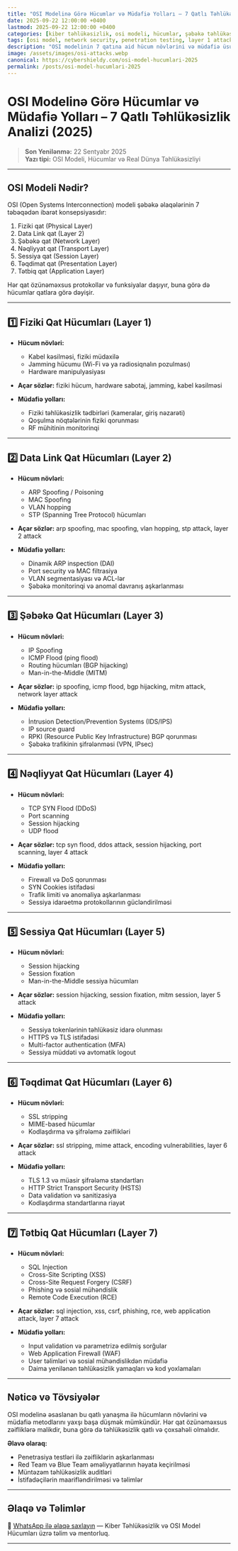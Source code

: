 ```yaml
---
title: "OSI Modelinə Görə Hücumlar və Müdafiə Yolları – 7 Qatlı Təhlükəsizlik Analizi (2025)"
date: 2025-09-22 12:00:00 +0400
lastmod: 2025-09-22 12:00:00 +0400
categories: [kiber təhlükəsizlik, osi modeli, hücumlar, şəbəkə təhlükəsizliyi]
tags: [osi model, network security, penetration testing, layer 1 attack, layer 2 attack, layer 3 attack, layer 4 attack, layer 5 attack, layer 6 attack, layer 7 attack, ddos, man in the middle, arp spoofing, session hijacking, sql injection, xss, phishing, cyber attacks, cybersecurity 2025]
description: "OSI modelinin 7 qatına aid hücum növlərini və müdafiə üsullarını dərindən öyrənin. Şəbəkə hücumları, protokol zəiflikləri, tətbiqetmə qatındakı XSS, SQL Injection və sosial mühəndislik taktikaları ilə bağlı ən son təhlil."
image: /assets/images/osi-attacks.webp
canonical: https://cybershieldy.com/osi-model-hucumlari-2025
permalink: /posts/osi-model-hucumlari-2025
---
```


# OSI Modelinə Görə Hücumlar və Müdafiə Yolları – 7 Qatlı Təhlükəsizlik Analizi (2025)

> **Son Yenilənmə:** 22 Sentyabr 2025  
> **Yazı tipi:** OSI Modeli, Hücumlar və Real Dünya Təhlükəsizliyi  

---

## OSI Modeli Nədir?

OSI (Open Systems Interconnection) modeli şəbəkə əlaqələrinin 7 təbəqədən ibarət konsepsiyasıdır:

1. Fiziki qat (Physical Layer)  
2. Data Link qat (Layer 2)  
3. Şəbəkə qat (Network Layer)  
4. Nəqliyyat qat (Transport Layer)  
5. Sessiya qat (Session Layer)  
6. Təqdimat qat (Presentation Layer)  
7. Tətbiq qat (Application Layer)  

Hər qat özünəməxsus protokollar və funksiyalar daşıyır, buna görə də hücumlar qatlara görə dəyişir.

---

## 1️⃣ Fiziki Qat Hücumları (Layer 1)

- **Hücum növləri:**  
  - Kabel kəsilməsi, fiziki müdaxilə  
  - Jamming hücumu (Wi-Fi və ya radiosiqnalın pozulması)  
  - Hardware manipulyasiyası  

- **Açar sözlər:** fiziki hücum, hardware sabotaj, jamming, kabel kəsilməsi

- **Müdafiə yolları:**  
  - Fiziki təhlükəsizlik tədbirləri (kameralar, giriş nəzarəti)  
  - Qoşulma nöqtələrinin fiziki qorunması  
  - RF mühitinin monitorinqi  

---

## 2️⃣ Data Link Qat Hücumları (Layer 2)

- **Hücum növləri:**  
  - ARP Spoofing / Poisoning  
  - MAC Spoofing  
  - VLAN hopping  
  - STP (Spanning Tree Protocol) hücumları  

- **Açar sözlər:** arp spoofing, mac spoofing, vlan hopping, stp attack, layer 2 attack

- **Müdafiə yolları:**  
  - Dinamik ARP inspection (DAI)  
  - Port security və MAC filtrasiya  
  - VLAN segmentasiyası və ACL-lər  
  - Şəbəkə monitorinqi və anomal davranış aşkarlanması  

---

## 3️⃣ Şəbəkə Qat Hücumları (Layer 3)

- **Hücum növləri:**  
  - IP Spoofing  
  - ICMP Flood (ping flood)  
  - Routing hücumları (BGP hijacking)  
  - Man-in-the-Middle (MITM)  

- **Açar sözlər:** ip spoofing, icmp flood, bgp hijacking, mitm attack, network layer attack

- **Müdafiə yolları:**  
  - İntrusion Detection/Prevention Systems (IDS/IPS)  
  - IP source guard  
  - RPKI (Resource Public Key Infrastructure) BGP qorunması  
  - Şəbəkə trafikinin şifrələnməsi (VPN, IPsec)  

---

## 4️⃣ Nəqliyyat Qat Hücumları (Layer 4)

- **Hücum növləri:**  
  - TCP SYN Flood (DDoS)  
  - Port scanning  
  - Session hijacking  
  - UDP flood  

- **Açar sözlər:** tcp syn flood, ddos attack, session hijacking, port scanning, layer 4 attack

- **Müdafiə yolları:**  
  - Firewall və DoS qorunması  
  - SYN Cookies istifadəsi  
  - Trafik limiti və anomaliya aşkarlanması  
  - Sessiya idarəetmə protokollarının gücləndirilməsi  

---

## 5️⃣ Sessiya Qat Hücumları (Layer 5)

- **Hücum növləri:**  
  - Session hijacking  
  - Session fixation  
  - Man-in-the-Middle sessiya hücumları  

- **Açar sözlər:** session hijacking, session fixation, mitm session, layer 5 attack

- **Müdafiə yolları:**  
  - Sessiya tokenlərinin təhlükəsiz idarə olunması  
  - HTTPS və TLS istifadəsi  
  - Multi-factor authentication (MFA)  
  - Sessiya müddəti və avtomatik logout  

---

## 6️⃣ Təqdimat Qat Hücumları (Layer 6)

- **Hücum növləri:**  
  - SSL stripping  
  - MIME-based hücumlar  
  - Kodlaşdırma və şifrələmə zəiflikləri  

- **Açar sözlər:** ssl stripping, mime attack, encoding vulnerabilities, layer 6 attack

- **Müdafiə yolları:**  
  - TLS 1.3 və müasir şifrələmə standartları  
  - HTTP Strict Transport Security (HSTS)  
  - Data validation və sanitizasiya  
  - Kodlaşdırma standartlarına riayət  

---

## 7️⃣ Tətbiq Qat Hücumları (Layer 7)

- **Hücum növləri:**  
  - SQL Injection  
  - Cross-Site Scripting (XSS)  
  - Cross-Site Request Forgery (CSRF)  
  - Phishing və sosial mühəndislik  
  - Remote Code Execution (RCE)  

- **Açar sözlər:** sql injection, xss, csrf, phishing, rce, web application attack, layer 7 attack

- **Müdafiə yolları:**  
  - Input validation və parametrizə edilmiş sorğular  
  - Web Application Firewall (WAF)  
  - User təlimləri və sosial mühəndislikdən müdafiə  
  - Daima yenilənən təhlükəsizlik yamaqları və kod yoxlamaları  

---

## Nəticə və Tövsiyələr

OSI modelinə əsaslanan bu qatlı yanaşma ilə hücumların növlərini və müdafiə metodlarını yaxşı başa düşmək mümkündür. Hər qat özünəməxsus zəifliklərə malikdir, buna görə də təhlükəsizlik qatlı və çoxsahəli olmalıdır.

**Əlavə olaraq:**

- Penetrasiya testləri ilə zəifliklərin aşkarlanması  
- Red Team və Blue Team əməliyyatlarının həyata keçirilməsi  
- Müntəzəm təhlükəsizlik auditləri  
- İstifadəçilərin maarifləndirilməsi və təlimlər  

---

## Əlaqə və Təlimlər

📲 [WhatsApp ilə əlaqə saxlayın](https://wa.me/994555182523?text=Salam%2C%20OSI%20modeli%20hücumlar%C4%B1%20v%C9%99%20təhlükəsizlik%20d%C9%99rsl%C9%99ri%20il%C9%99%20maraqlan%C4%B1ram.) — Kiber Təhlükəsizlik və OSI Model Hücumları üzrə təlim və mentorluq.

---

<!-- Strukturlaşdırılmış məlumat (SEO – JSON-LD) -->

<script type="application/ld+json">
{
  "@context": "https://schema.org",
  "@type": "Article",
  "headline": "OSI Modelinə Görə Hücumlar və Müdafiə Yolları – 7 Qatlı Təhlükəsizlik Analizi (2025)",
  "description": "OSI modelinin 7 qatına aid hücum növlərini və müdafiə üsullarını dərindən öyrənin. Şəbəkə hücumları, protokol zəiflikləri, tətbiqetmə qatındakı XSS, SQL Injection və sosial mühəndislik taktikaları ilə bağlı ən son təhlil.",
  "image": "https://cybershieldy.com/assets/images/osi-attacks.webp",
  "author": {
    "@type": "Person",
    "name": "CyberShieldy"
  },
  "publisher": {
    "@type": "Organization",
    "name": "CyberShieldy",
    "logo": {
      "@type": "ImageObject",
      "url": "https://cybershieldy.com/assets/images/logo.png"
    }
  },
  "datePublished": "2025-09-22T12:00:00+04:00",
  "dateModified": "2025-09-22T12:00:00+04:00",
  "mainEntityOfPage": {
    "@type": "WebPage",
    "@id": "https://cybershieldy.com/osi-model-hucumlari-2025"
  }
}
</script>
